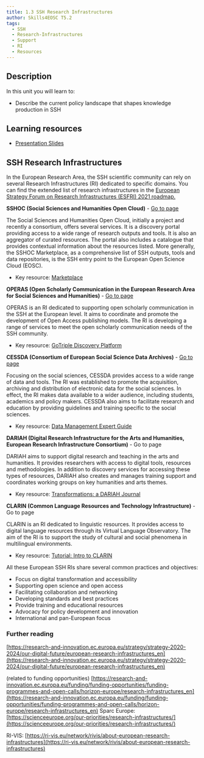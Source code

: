 ```yaml
---
title: 1.3 SSH Research Infrastructures
author: Skills4EOSC T5.2
tags:
  - SSH
  - Research-Infrastructures
  - Support
  - RI
  - Resources
---
```

## Description

In this unit you will learn to: 

- Describe the current policy landscape that shapes knowledge production in SSH

## Learning resources

- <a href="https://docs.google.com/presentation/d/15hYfCrpqMdVhTIaYPJQKmj6nNUaL1CZO/edit?usp=sharing&ouid=102604071504748959042&rtpof=true&sd=true" target="_blank">Presentation Slides</a>
## SSH Research Infrastructures

In the European Research Area, the SSH scientific community can rely on several Research Infrastructures (RI) dedicated to specific domains. You can find the extended list of research infrastructures in the [European Strategy Forum on Research Infrastructures (ESFRI) 2021 roadmap.](https://roadmap2021.esfri.eu/projects-and-landmarks/)

**SSHOC (Social Sciences and Humanities Open Cloud)** - [Go to page](https://www.sshopencloud.eu/)

The Social Sciences and Humanities Open Cloud, initially a project and recently a consortium, offers several services. It is a discovery portal providing access to a wide range of research outputs and tools. It is also an aggregator of curated resources. The portal also includes a catalogue that provides contextual information about the resources listed. More generally, the SSHOC Marketplace, as a comprehensive list of SSH outputs, tools and data repositories, is the SSH entry point to the European Open Science Cloud (EOSC).

- Key resource: [Marketplace](https://marketplace.sshopencloud.eu/)

**OPERAS (Open Scholarly Communication in the European Research Area for Social Sciences and Humanities)** - [Go to page](https://operas-eu.org/)

OPERAS is an RI dedicated to supporting open scholarly communication in the SSH at the European level. It aims to coordinate and promote the development of Open Access publishing models. The RI is developing a range of services to meet the open scholarly communication needs of the SSH community.

- Key resource: [GoTriple Discovery Platform](https://www.gotriple.eu/)

**CESSDA (Consortium of European Social Science Data Archives)** - [Go to page](https://www.cessda.eu/)

Focusing on the social sciences, CESSDA provides access to a wide range of data and tools. The RI was established to promote the acquisition, archiving and distribution of electronic data for the social sciences. In effect, the RI makes data available to a wider audience, including students, academics and policy makers. CESSDA also aims to facilitate research and education by providing guidelines and training specific to the social sciences. 

- Key resource: [Data Management Expert Guide](https://dmeg.cessda.eu/)

**DARIAH (Digital Research Infrastructure for the Arts and Humanities, European Research Infrastructure Consortium)** - Go to page
	
DARIAH aims to support digital research and teaching in the arts and humanities. It provides researchers with access to digital tools, resources and methodologies. In addition to discovery services for accessing these types of resources, DARIAH also creates and manages training support and coordinates working groups on key humanities and arts themes.

- Key resource: [Transformations: a DARIAH Journal](https://transformations.episciences.org/)

**CLARIN (Common Language Resources and Technology Infrastructure)** - Go to page

CLARIN is an RI dedicated to linguistic resources. It provides access to digital language resources through its Virtual Language Observatory. The aim of the RI is to support the study of cultural and social phenomena in multilingual environments.

- Key resource: [Tutorial: Intro to CLARIN](https://www.clarin.eu/content/tutorial-intro-clarin#unit-1-introduction-to-language-resources-and-research-data-repo)

All these European SSH RIs share several common practices and objectives: 

- Focus on digital transformation and accessibility
- Supporting open science and open access
- Facilitating collaboration and networking
- Developing standards and best practices
- Provide training and educational resources
- Advocacy for policy development and innovation
- International and pan-European focus


### Further reading

[https://research-and-innovation.ec.europa.eu/strategy/strategy-2020-2024/our-digital-future/european-research-infrastructures_en](https://research-and-innovation.ec.europa.eu/strategy/strategy-2020-2024/our-digital-future/european-research-infrastructures_en)

(related to funding opportunities) [https://research-and-innovation.ec.europa.eu/funding/funding-opportunities/funding-programmes-and-open-calls/horizon-europe/research-infrastructures_en](https://research-and-innovation.ec.europa.eu/funding/funding-opportunities/funding-programmes-and-open-calls/horizon-europe/research-infrastructures_en)
Sparc Europe: [https://scienceeurope.org/our-priorities/research-infrastructures/](https://scienceeurope.org/our-priorities/research-infrastructures/)

RI-VIS: [https://ri-vis.eu/network/rivis/about-european-research-infrastructures](https://ri-vis.eu/network/rivis/about-european-research-infrastructures)

